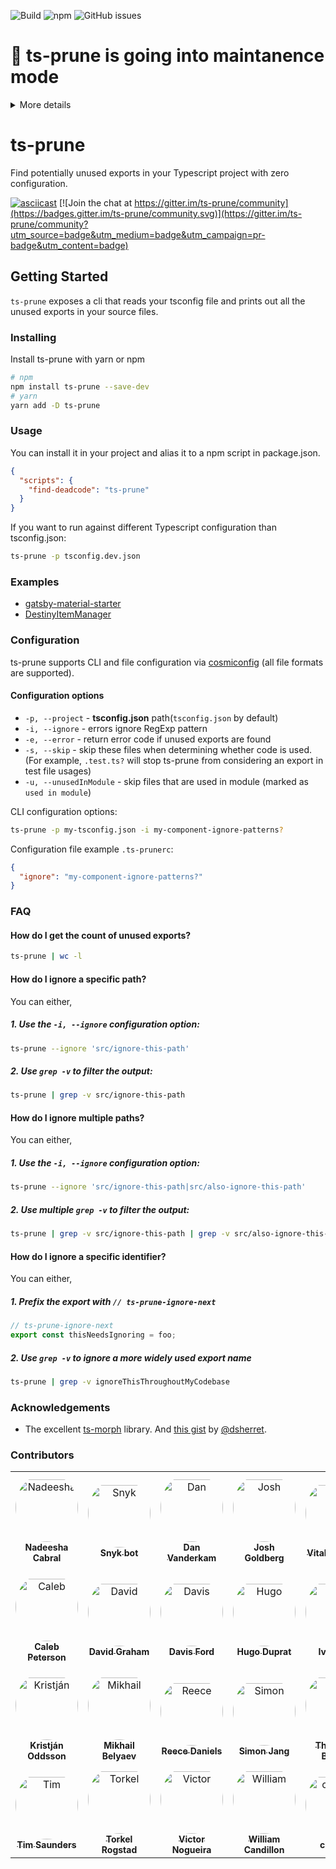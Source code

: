 ![Build](https://img.shields.io/github/workflow/status/nadeesha/ts-prune/Run%20CI%20Pipeline) ![npm](https://img.shields.io/npm/dm/ts-prune) ![GitHub issues](https://img.shields.io/github/issues-raw/nadeesha/ts-prune)

# 🚨 ts-prune is going into maintanence mode

<details>
<summary>More details</summary>

I started ts-prune to find a sustainable way to detect unused exports in Typescript code. Due to the absence of native APIs that enable this, the best way forward was to consolidate a few hacks together that did this semi-elegantly for _most_ usecases.

However, due to the popularity of ts-prune, it has absorbed more use cases, and complexity has bloated to the point that I'm no longer comfortable to add more features or do any other changes to the core system.

The most important thing for ts-prune is to be backwards compatible and reliable for existing use cases.

## What will happen

- Critical bug fixes
- Patching vulnerabilities in third party code

## What will not happen

- Entertaining feature requests
- Accepting PRs for net new features of refactors

## Notes for the future

- This is a feature Typescript should support natively, and each "hack" has a bunch of trade-offs.
- Due to the sheer fragmentation of TS/JS ecosystem between frameworks, package managers etc a non-native solution will result in complexity bloat.
- At this point, the maintainer has two choices
  1. Aggresively defend against feature requests, changes and anger the open-source community
  2. Accept complexity bloat, and dedicate time and energy for compaction
  
</details>

# ts-prune

Find potentially unused exports in your Typescript project with zero configuration.

[![asciicast](https://asciinema.org/a/liQKNmkGkedCnyHuJzzgu7uDI.svg)](https://asciinema.org/a/liQKNmkGkedCnyHuJzzgu7uDI) [![Join the chat at https://gitter.im/ts-prune/community](https://badges.gitter.im/ts-prune/community.svg)](https://gitter.im/ts-prune/community?utm_source=badge&utm_medium=badge&utm_campaign=pr-badge&utm_content=badge)

## Getting Started

`ts-prune` exposes a cli that reads your tsconfig file and prints out all the unused exports in your source files.

### Installing

Install ts-prune with yarn or npm

```sh
# npm
npm install ts-prune --save-dev
# yarn
yarn add -D ts-prune
```

### Usage

You can install it in your project and alias it to a npm script in package.json.

```json
{
  "scripts": {
    "find-deadcode": "ts-prune"
  }
}
```

If you want to run against different Typescript configuration than tsconfig.json:

```sh
ts-prune -p tsconfig.dev.json
```

### Examples

- [gatsby-material-starter](https://github.com/Vagr9K/gatsby-material-starter/blob/bdeba4160319c1977c83ee90e035c7fe1bd1854c/themes/material/package.json#L147)
- [DestinyItemManager](https://github.com/DestinyItemManager/DIM/blob/aeb43dd848b5137656e6f47812189a2beb970089/package.json#L26)

### Configuration

ts-prune supports CLI and file configuration via [cosmiconfig](https://github.com/davidtheclark/cosmiconfig#usage) (all file formats are supported).

#### Configuration options

- `-p, --project` - __tsconfig.json__ path(`tsconfig.json` by default)
- `-i, --ignore` - errors ignore RegExp pattern
- `-e, --error` - return error code if unused exports are found
- `-s, --skip` - skip these files when determining whether code is used. (For example, `.test.ts?` will stop ts-prune from considering an export in test file usages)
- `-u, --unusedInModule` - skip files that are used in module (marked as `used in module`)

CLI configuration options:

```bash
ts-prune -p my-tsconfig.json -i my-component-ignore-patterns?
```

Configuration file example `.ts-prunerc`: 

```json
{
  "ignore": "my-component-ignore-patterns?"
}
```

### FAQ

#### How do I get the count of unused exports?

```sh
ts-prune | wc -l
```

#### How do I ignore a specific path?

You can either,

##### 1. Use the `-i, --ignore` configuration option:

```sh
ts-prune --ignore 'src/ignore-this-path'
```

##### 2. Use `grep -v` to filter the output:

```sh
ts-prune | grep -v src/ignore-this-path
```

#### How do I ignore multiple paths?

You can either,

##### 1. Use the `-i, --ignore` configuration option:

```sh
ts-prune --ignore 'src/ignore-this-path|src/also-ignore-this-path'
```

##### 2. Use multiple `grep -v` to filter the output:

```sh
ts-prune | grep -v src/ignore-this-path | grep -v src/also-ignore-this-path
```

#### How do I ignore a specific identifier?

You can either,

##### 1. Prefix the export with `// ts-prune-ignore-next`

```ts
// ts-prune-ignore-next
export const thisNeedsIgnoring = foo;
```

##### 2. Use `grep -v` to ignore a more widely used export name

```sh
ts-prune | grep -v ignoreThisThroughoutMyCodebase
```

### Acknowledgements

- The excellent [ts-morph](https://github.com/dsherret/ts-morph) library. And [this gist](https://gist.github.com/dsherret/0bae87310ce24866ae22425af80a9864) by [@dsherret](https://github.com/dsherret).

### Contributors

<table>
<tr>
    <td align="center" style="word-wrap: break-word; width: 150.0; height: 150.0">
        <a href=https://github.com/nadeesha>
            <img src=https://avatars.githubusercontent.com/u/2942312?v=4 width="100;"  style="border-radius:50%;align-items:center;justify-content:center;overflow:hidden;padding-top:10px" alt=Nadeesha Cabral/>
            <br />
            <sub style="font-size:14px"><b>Nadeesha Cabral</b></sub>
        </a>
    </td>
    <td align="center" style="word-wrap: break-word; width: 150.0; height: 150.0">
        <a href=https://github.com/snyk-bot>
            <img src=https://avatars.githubusercontent.com/u/19733683?v=4 width="100;"  style="border-radius:50%;align-items:center;justify-content:center;overflow:hidden;padding-top:10px" alt=Snyk bot/>
            <br />
            <sub style="font-size:14px"><b>Snyk bot</b></sub>
        </a>
    </td>
    <td align="center" style="word-wrap: break-word; width: 150.0; height: 150.0">
        <a href=https://github.com/danvk>
            <img src=https://avatars.githubusercontent.com/u/98301?v=4 width="100;"  style="border-radius:50%;align-items:center;justify-content:center;overflow:hidden;padding-top:10px" alt=Dan Vanderkam/>
            <br />
            <sub style="font-size:14px"><b>Dan Vanderkam</b></sub>
        </a>
    </td>
    <td align="center" style="word-wrap: break-word; width: 150.0; height: 150.0">
        <a href=https://github.com/JoshuaKGoldberg>
            <img src=https://avatars.githubusercontent.com/u/3335181?v=4 width="100;"  style="border-radius:50%;align-items:center;justify-content:center;overflow:hidden;padding-top:10px" alt=Josh Goldberg/>
            <br />
            <sub style="font-size:14px"><b>Josh Goldberg</b></sub>
        </a>
    </td>
    <td align="center" style="word-wrap: break-word; width: 150.0; height: 150.0">
        <a href=https://github.com/vitalyiegorov>
            <img src=https://avatars.githubusercontent.com/u/586558?v=4 width="100;"  style="border-radius:50%;align-items:center;justify-content:center;overflow:hidden;padding-top:10px" alt=Vitaly Iegorov/>
            <br />
            <sub style="font-size:14px"><b>Vitaly Iegorov</b></sub>
        </a>
    </td>
    <td align="center" style="word-wrap: break-word; width: 150.0; height: 150.0">
        <a href=https://github.com/amir-arad>
            <img src=https://avatars.githubusercontent.com/u/6019373?v=4 width="100;"  style="border-radius:50%;align-items:center;justify-content:center;overflow:hidden;padding-top:10px" alt=Amir Arad/>
            <br />
            <sub style="font-size:14px"><b>Amir Arad</b></sub>
        </a>
    </td>
</tr>
<tr>
    <td align="center" style="word-wrap: break-word; width: 150.0; height: 150.0">
        <a href=https://github.com/calebpeterson>
            <img src=https://avatars.githubusercontent.com/u/18555288?v=4 width="100;"  style="border-radius:50%;align-items:center;justify-content:center;overflow:hidden;padding-top:10px" alt=Caleb Peterson/>
            <br />
            <sub style="font-size:14px"><b>Caleb Peterson</b></sub>
        </a>
    </td>
    <td align="center" style="word-wrap: break-word; width: 150.0; height: 150.0">
        <a href=https://github.com/dgraham>
            <img src=https://avatars.githubusercontent.com/u/122102?v=4 width="100;"  style="border-radius:50%;align-items:center;justify-content:center;overflow:hidden;padding-top:10px" alt=David Graham/>
            <br />
            <sub style="font-size:14px"><b>David Graham</b></sub>
        </a>
    </td>
    <td align="center" style="word-wrap: break-word; width: 150.0; height: 150.0">
        <a href=https://github.com/daviseford>
            <img src=https://avatars.githubusercontent.com/u/9663863?v=4 width="100;"  style="border-radius:50%;align-items:center;justify-content:center;overflow:hidden;padding-top:10px" alt=Davis Ford/>
            <br />
            <sub style="font-size:14px"><b>Davis Ford</b></sub>
        </a>
    </td>
    <td align="center" style="word-wrap: break-word; width: 150.0; height: 150.0">
        <a href=https://github.com/hduprat>
            <img src=https://avatars.githubusercontent.com/u/3397791?v=4 width="100;"  style="border-radius:50%;align-items:center;justify-content:center;overflow:hidden;padding-top:10px" alt=Hugo Duprat/>
            <br />
            <sub style="font-size:14px"><b>Hugo Duprat</b></sub>
        </a>
    </td>
    <td align="center" style="word-wrap: break-word; width: 150.0; height: 150.0">
        <a href=https://github.com/ivosh>
            <img src=https://avatars.githubusercontent.com/u/1327828?v=4 width="100;"  style="border-radius:50%;align-items:center;justify-content:center;overflow:hidden;padding-top:10px" alt=Ivo Raisr/>
            <br />
            <sub style="font-size:14px"><b>Ivo Raisr</b></sub>
        </a>
    </td>
    <td align="center" style="word-wrap: break-word; width: 150.0; height: 150.0">
        <a href=https://github.com/jtbandes>
            <img src=https://avatars.githubusercontent.com/u/14237?v=4 width="100;"  style="border-radius:50%;align-items:center;justify-content:center;overflow:hidden;padding-top:10px" alt=Jacob Bandes-Storch/>
            <br />
            <sub style="font-size:14px"><b>Jacob Bandes-Storch</b></sub>
        </a>
    </td>
</tr>
<tr>
    <td align="center" style="word-wrap: break-word; width: 150.0; height: 150.0">
        <a href=https://github.com/koddsson>
            <img src=https://avatars.githubusercontent.com/u/318208?v=4 width="100;"  style="border-radius:50%;align-items:center;justify-content:center;overflow:hidden;padding-top:10px" alt=Kristján Oddsson/>
            <br />
            <sub style="font-size:14px"><b>Kristján Oddsson</b></sub>
        </a>
    </td>
    <td align="center" style="word-wrap: break-word; width: 150.0; height: 150.0">
        <a href=https://github.com/mqqza>
            <img src=https://avatars.githubusercontent.com/u/9381249?v=4 width="100;"  style="border-radius:50%;align-items:center;justify-content:center;overflow:hidden;padding-top:10px" alt=Mikhail Belyaev/>
            <br />
            <sub style="font-size:14px"><b>Mikhail Belyaev</b></sub>
        </a>
    </td>
    <td align="center" style="word-wrap: break-word; width: 150.0; height: 150.0">
        <a href=https://github.com/rubengmurray>
            <img src=https://avatars.githubusercontent.com/u/31162373?v=4 width="100;"  style="border-radius:50%;align-items:center;justify-content:center;overflow:hidden;padding-top:10px" alt=Reece Daniels/>
            <br />
            <sub style="font-size:14px"><b>Reece Daniels</b></sub>
        </a>
    </td>
    <td align="center" style="word-wrap: break-word; width: 150.0; height: 150.0">
        <a href=https://github.com/SimonJang>
            <img src=https://avatars.githubusercontent.com/u/10977475?v=4 width="100;"  style="border-radius:50%;align-items:center;justify-content:center;overflow:hidden;padding-top:10px" alt=Simon Jang/>
            <br />
            <sub style="font-size:14px"><b>Simon Jang</b></sub>
        </a>
    </td>
    <td align="center" style="word-wrap: break-word; width: 150.0; height: 150.0">
        <a href=https://github.com/gitter-badger>
            <img src=https://avatars.githubusercontent.com/u/8518239?v=4 width="100;"  style="border-radius:50%;align-items:center;justify-content:center;overflow:hidden;padding-top:10px" alt=The Gitter Badger/>
            <br />
            <sub style="font-size:14px"><b>The Gitter Badger</b></sub>
        </a>
    </td>
    <td align="center" style="word-wrap: break-word; width: 150.0; height: 150.0">
        <a href=https://github.com/timbodeit>
            <img src=https://avatars.githubusercontent.com/u/4222754?v=4 width="100;"  style="border-radius:50%;align-items:center;justify-content:center;overflow:hidden;padding-top:10px" alt=Tim Bodeit/>
            <br />
            <sub style="font-size:14px"><b>Tim Bodeit</b></sub>
        </a>
    </td>
</tr>
<tr>
    <td align="center" style="word-wrap: break-word; width: 150.0; height: 150.0">
        <a href=https://github.com/sauntimo>
            <img src=https://avatars.githubusercontent.com/u/2720466?v=4 width="100;"  style="border-radius:50%;align-items:center;justify-content:center;overflow:hidden;padding-top:10px" alt=Tim Saunders/>
            <br />
            <sub style="font-size:14px"><b>Tim Saunders</b></sub>
        </a>
    </td>
    <td align="center" style="word-wrap: break-word; width: 150.0; height: 150.0">
        <a href=https://github.com/torkelrogstad>
            <img src=https://avatars.githubusercontent.com/u/16610775?v=4 width="100;"  style="border-radius:50%;align-items:center;justify-content:center;overflow:hidden;padding-top:10px" alt=Torkel Rogstad/>
            <br />
            <sub style="font-size:14px"><b>Torkel Rogstad</b></sub>
        </a>
    </td>
    <td align="center" style="word-wrap: break-word; width: 150.0; height: 150.0">
        <a href=https://github.com/felladrin>
            <img src=https://avatars.githubusercontent.com/u/418083?v=4 width="100;"  style="border-radius:50%;align-items:center;justify-content:center;overflow:hidden;padding-top:10px" alt=Victor Nogueira/>
            <br />
            <sub style="font-size:14px"><b>Victor Nogueira</b></sub>
        </a>
    </td>
    <td align="center" style="word-wrap: break-word; width: 150.0; height: 150.0">
        <a href=https://github.com/wcandillon>
            <img src=https://avatars.githubusercontent.com/u/306134?v=4 width="100;"  style="border-radius:50%;align-items:center;justify-content:center;overflow:hidden;padding-top:10px" alt=William Candillon/>
            <br />
            <sub style="font-size:14px"><b>William Candillon</b></sub>
        </a>
    </td>
    <td align="center" style="word-wrap: break-word; width: 150.0; height: 150.0">
        <a href=https://github.com/curtvict>
            <img src=https://avatars.githubusercontent.com/u/96080054?v=4 width="100;"  style="border-radius:50%;align-items:center;justify-content:center;overflow:hidden;padding-top:10px" alt=curtvict/>
            <br />
            <sub style="font-size:14px"><b>curtvict</b></sub>
        </a>
    </td>
    <td align="center" style="word-wrap: break-word; width: 150.0; height: 150.0">
        <a href=https://github.com/phiresky>
            <img src=https://avatars.githubusercontent.com/u/2303841?v=4 width="100;"  style="border-radius:50%;align-items:center;justify-content:center;overflow:hidden;padding-top:10px" alt=phiresky/>
            <br />
            <sub style="font-size:14px"><b>phiresky</b></sub>
        </a>
    </td>
</tr>
</table>
